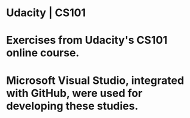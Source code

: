 # Udacity | CS101

# Exercises from Udacity's CS101 online course.
# Microsoft Visual Studio, integrated with GitHub, were used for developing these studies.